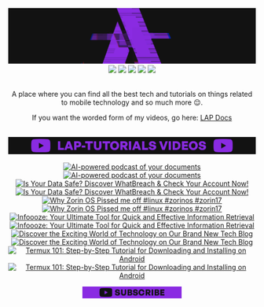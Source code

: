 <img src="https://github.com/Llewellyn500/Llewellyn500/blob/master/images/banner/v3/github-banner.gif">

<br />

<div align="center">
<a href="https://www.youtube.com/channel/UCcrvHbgE3u_eDfYm6iJKEvg"><img src="https://img.shields.io/youtube/channel/subscribers/UCcrvHbgE3u_eDfYm6iJKEvg?label=channel%20subscribers&logo=youtube&logoColor=red&style=for-the-badge"></a>
<a href="https://www.youtube.com/channel/UCcrvHbgE3u_eDfYm6iJKEvg"><img src="https://img.shields.io/youtube/channel/views/UCcrvHbgE3u_eDfYm6iJKEvg?label=channel%20views&logo=youtube&logoColor=red&style=for-the-badge"></a>
<a href="https://x.com/lap_mgmt"><img src="https://img.shields.io/badge/Twitter-%231DA1F2.svg?style=for-the-badge&logo=Twitter&logoColor=white"></a>
<a href="https://www.instagram.com/lap.mgmt.team/"><img src="https://img.shields.io/badge/Instagram-%23E4405F.svg?style=for-the-badge&logo=Instagram&logoColor=white" /></a> 
<a href="https://patreon.com/lap_mgmt?utm_medium=clipboard_copy&utm_source=copyLink&utm_campaign=creatorshare_fan&utm_content=join_link"><img src="https://img.shields.io/badge/Patreon-F96854?style=for-the-badge&logo=patreon&logoColor=white" /></a>
</div>

<br/>

<p align="center">A place where you can find all the best tech and tutorials on things related to mobile technology and so much more 😌.</p>

<p align="center">If you want the worded form of my videos, go here: <a href="https://lap-docs.netlify.app/">LAP Docs</a></p>

<br/>

<img src="https://github.com/Llewellyn500/Llewellyn500/blob/master/images/banner/v3/lap-tutorials-small-banner.png" alt="lap-tutorials youtube videos" title="LAP - Tutorials YouTube Video" loading="eager" decoding="async" />

<div align="center">
 
<!-- BEGIN LAP-TUTORIALS-YOUTUBE-CARDS -->
[![AI-powered podcast of your documents](https://ytcards.demolab.com/?id=IEf113SIGxc&title=AI-powered+podcast+of+your+documents&lang=en&timestamp=1746917993&background_color=%23121212&title_color=%23FBFBFD&stats_color=%238a2be2&max_title_lines=1&width=250&border_radius=5 "AI-powered podcast of your documents")](https://www.youtube.com/shorts/IEf113SIGxc#gh-dark-mode-only)[![AI-powered podcast of your documents](https://ytcards.demolab.com/?id=IEf113SIGxc&title=AI-powered+podcast+of+your+documents&lang=en&timestamp=1746917993&background_color=%23121212&title_color=%23FBFBFD&stats_color=%238a2be2&max_title_lines=1&width=250&border_radius=5 "AI-powered podcast of your documents")](https://www.youtube.com/shorts/IEf113SIGxc#gh-light-mode-only)
[![Is Your Data Safe? Discover WhatBreach & Check Your Account Now!](https://ytcards.demolab.com/?id=ZoNFMGK428E&title=Is+Your+Data+Safe%3F+Discover+WhatBreach+%26+Check+Your+Account+Now%21&lang=en&timestamp=1707433233&background_color=%23121212&title_color=%23FBFBFD&stats_color=%238a2be2&max_title_lines=1&width=250&border_radius=5 "Is Your Data Safe? Discover WhatBreach & Check Your Account Now!")](https://www.youtube.com/watch?v=ZoNFMGK428E#gh-dark-mode-only)[![Is Your Data Safe? Discover WhatBreach & Check Your Account Now!](https://ytcards.demolab.com/?id=ZoNFMGK428E&title=Is+Your+Data+Safe%3F+Discover+WhatBreach+%26+Check+Your+Account+Now%21&lang=en&timestamp=1707433233&background_color=%23121212&title_color=%23FBFBFD&stats_color=%238a2be2&max_title_lines=1&width=250&border_radius=5 "Is Your Data Safe? Discover WhatBreach & Check Your Account Now!")](https://www.youtube.com/watch?v=ZoNFMGK428E#gh-light-mode-only)
[![Why Zorin OS Pissed me off  #linux #zorinos #zorin17](https://ytcards.demolab.com/?id=qDcBqb78xvQ&title=Why+Zorin+OS+Pissed+me+off++%23linux+%23zorinos+%23zorin17&lang=en&timestamp=1707343231&background_color=%23121212&title_color=%23FBFBFD&stats_color=%238a2be2&max_title_lines=1&width=250&border_radius=5 "Why Zorin OS Pissed me off  #linux #zorinos #zorin17")](https://www.youtube.com/shorts/qDcBqb78xvQ#gh-dark-mode-only)[![Why Zorin OS Pissed me off  #linux #zorinos #zorin17](https://ytcards.demolab.com/?id=qDcBqb78xvQ&title=Why+Zorin+OS+Pissed+me+off++%23linux+%23zorinos+%23zorin17&lang=en&timestamp=1707343231&background_color=%23121212&title_color=%23FBFBFD&stats_color=%238a2be2&max_title_lines=1&width=250&border_radius=5 "Why Zorin OS Pissed me off  #linux #zorinos #zorin17")](https://www.youtube.com/shorts/qDcBqb78xvQ#gh-light-mode-only)
[![Infoooze: Your Ultimate Tool for Quick and Effective Information Retrieval](https://ytcards.demolab.com/?id=JL81n1qtIeo&title=Infoooze%3A+Your+Ultimate+Tool+for+Quick+and+Effective+Information+Retrieval&lang=en&timestamp=1704409211&background_color=%23121212&title_color=%23FBFBFD&stats_color=%238a2be2&max_title_lines=1&width=250&border_radius=5 "Infoooze: Your Ultimate Tool for Quick and Effective Information Retrieval")](https://www.youtube.com/watch?v=JL81n1qtIeo#gh-dark-mode-only)[![Infoooze: Your Ultimate Tool for Quick and Effective Information Retrieval](https://ytcards.demolab.com/?id=JL81n1qtIeo&title=Infoooze%3A+Your+Ultimate+Tool+for+Quick+and+Effective+Information+Retrieval&lang=en&timestamp=1704409211&background_color=%23121212&title_color=%23FBFBFD&stats_color=%238a2be2&max_title_lines=1&width=250&border_radius=5 "Infoooze: Your Ultimate Tool for Quick and Effective Information Retrieval")](https://www.youtube.com/watch?v=JL81n1qtIeo#gh-light-mode-only)
[![Discover the Exciting World of Technology on Our Brand New Tech Blog](https://ytcards.demolab.com/?id=zB1JIRTaq4U&title=Discover+the+Exciting+World+of+Technology+on+Our+Brand+New+Tech+Blog&lang=en&timestamp=1703074340&background_color=%23121212&title_color=%23FBFBFD&stats_color=%238a2be2&max_title_lines=1&width=250&border_radius=5 "Discover the Exciting World of Technology on Our Brand New Tech Blog")](https://www.youtube.com/watch?v=zB1JIRTaq4U#gh-dark-mode-only)[![Discover the Exciting World of Technology on Our Brand New Tech Blog](https://ytcards.demolab.com/?id=zB1JIRTaq4U&title=Discover+the+Exciting+World+of+Technology+on+Our+Brand+New+Tech+Blog&lang=en&timestamp=1703074340&background_color=%23121212&title_color=%23FBFBFD&stats_color=%238a2be2&max_title_lines=1&width=250&border_radius=5 "Discover the Exciting World of Technology on Our Brand New Tech Blog")](https://www.youtube.com/watch?v=zB1JIRTaq4U#gh-light-mode-only)
[![Termux 101: Step-by-Step Tutorial for Downloading and Installing on Android](https://ytcards.demolab.com/?id=IeK7rAB0BUk&title=Termux+101%3A+Step-by-Step+Tutorial+for+Downloading+and+Installing+on+Android&lang=en&timestamp=1701990017&background_color=%23121212&title_color=%23FBFBFD&stats_color=%238a2be2&max_title_lines=1&width=250&border_radius=5 "Termux 101: Step-by-Step Tutorial for Downloading and Installing on Android")](https://www.youtube.com/watch?v=IeK7rAB0BUk#gh-dark-mode-only)[![Termux 101: Step-by-Step Tutorial for Downloading and Installing on Android](https://ytcards.demolab.com/?id=IeK7rAB0BUk&title=Termux+101%3A+Step-by-Step+Tutorial+for+Downloading+and+Installing+on+Android&lang=en&timestamp=1701990017&background_color=%23121212&title_color=%23FBFBFD&stats_color=%238a2be2&max_title_lines=1&width=250&border_radius=5 "Termux 101: Step-by-Step Tutorial for Downloading and Installing on Android")](https://www.youtube.com/watch?v=IeK7rAB0BUk#gh-light-mode-only)
<!-- END LAP-TUTORIALS-YOUTUBE-CARDS -->

</div>

<div align="center">
<a href="https://www.youtube.com/@lap-tutorials">
<img src="https://github.com/Llewellyn500/Llewellyn500/blob/master/images/badge/v2/subscribe.png" width="40%" alt="Subscribe button" title="Subscribe Button" loading="eager" decoding="async" longdesc="A custom made subscribe button"/></a>
</div>
